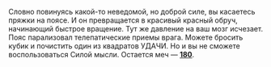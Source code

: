 Словно повинуясь какой-то неведомой, но доброй силе, вы касаетесь пряжки на поясе. И он превращается в красивый красный обруч, начинающий быстрое вращение. Тут же давление на ваш мозг исчезает. Пояс парализовал телепатические приемы врага. Можете бросить кубик и почистить один из квадратов УДАЧИ. Но и вы не сможете воспользоваться Силой мысли. Остается меч — [**180**](#n_180).


